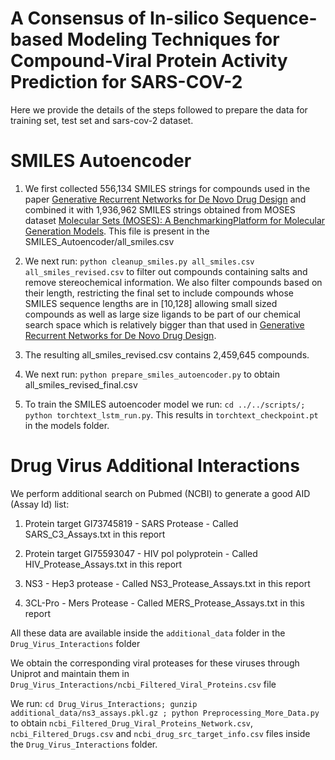 # A Consensus of In-silico Sequence-based Modeling Techniques for Compound-Viral Protein Activity Prediction for SARS-COV-2  

Here we provide the details of the steps followed to prepare the data for training set, test set and sars-cov-2 dataset.

# SMILES Autoencoder

1. We first collected 556,134 SMILES strings for compounds used in the paper [Generative Recurrent Networks for De Novo Drug Design](https://doi.org/10.1002/minf.201700111) and combined it with 1,936,962 SMILES strings obtained from MOSES dataset [Molecular Sets (MOSES): A BenchmarkingPlatform for Molecular Generation Models](https://github.com/molecularsets/moses). This file is present in the SMILES_Autoencoder/all_smiles.csv

2. We next run: `python cleanup_smiles.py all_smiles.csv all_smiles_revised.csv` to filter out compounds containing salts and remove stereochemical information. We also filter compounds based on their length, restricting the final set to include compounds whose SMILES sequence lengths are in [10,128] allowing small sized compounds as well as large size ligands to be part of our chemical search space which is relatively bigger than that used in [Generative Recurrent Networks for De Novo Drug Design](https://doi.org/10.1002/minf.201700111).

3. The resulting all_smiles_revised.csv contains 2,459,645 compounds.

4. We next run: `python prepare_smiles_autoencoder.py` to obtain all_smiles_revised_final.csv

5. To train the SMILES autoencoder model we run: `cd ../../scripts/; python torchtext_lstm_run.py`. This results in `torchtext_checkpoint.pt` in the models folder.



# Drug Virus Additional Interactions

We perform additional search on Pubmed (NCBI) to generate a good AID (Assay Id) list:

1. Protein target GI73745819 - SARS Protease - Called SARS_C3_Assays.txt in this report

2. Protein target GI75593047 - HIV pol polyprotein - Called HIV_Protease_Assays.txt in this report

3. NS3 - Hep3 protease - Called NS3_Protease_Assays.txt in this report

4. 3CL-Pro - Mers Protease - Called MERS_Protease_Assays.txt in this report

All these data are available inside the `additional_data` folder in the `Drug_Virus_Interactions` folder

We obtain the corresponding viral proteases for these viruses through Uniprot and maintain them in `Drug_Virus_Interactions/ncbi_Filtered_Viral_Proteins.csv` file

We run: `cd Drug_Virus_Interactions; gunzip additional_data/ns3_assays.pkl.gz ; python Preprocessing_More_Data.py` to obtain `ncbi_Filtered_Drug_Viral_Proteins_Network.csv`, `ncbi_Filtered_Drugs.csv` and `ncbi_drug_src_target_info.csv` files inside the `Drug_Virus_Interactions` folder.
